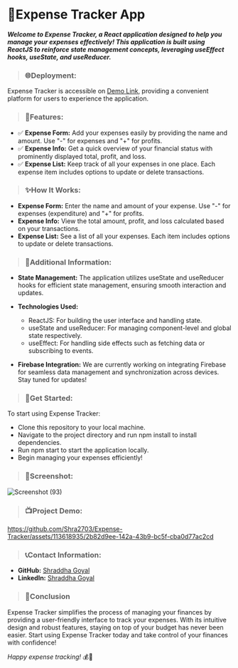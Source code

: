 # 💸Expense Tracker App 
***Welcome to Expense Tracker, a React application designed to help you manage your expenses effectively! This application is built using ReactJS to reinforce state management concepts, leveraging useEffect hooks, useState, and useReducer.***

> ### 🌐Deployment:
Expense Tracker is accessible on [Demo Link](https://expense-tracker-reactappp.netlify.app/), providing a convenient platform for users to experience the application.


> ### 🚀Features:

- ✅ **Expense Form:** Add your expenses easily by providing the name and amount. Use "-" for expenses and "+" for profits.
- ✅ **Expense Info:** Get a quick overview of your financial status with prominently displayed total, profit, and loss.
- ✅ **Expense List:** Keep track of all your expenses in one place. Each expense item includes options to update or delete transactions.

> ### ✨How It Works:
- **Expense Form:** Enter the name and amount of your expense. Use "-" for expenses (expenditure) and "+" for profits.
- **Expense Info:** View the total amount, profit, and loss calculated based on your transactions.
- **Expense List:** See a list of all your expenses. Each item includes options to update or delete transactions.

> ### 📌Additional Information:
- **State Management:** The application utilizes useState and useReducer hooks for efficient state management, ensuring smooth interaction and updates.

- **Technologies Used:**
  - ReactJS: For building the user interface and handling state.
  - useState and useReducer: For managing component-level and global state respectively.
  - useEffect: For handling side effects such as fetching data or subscribing to events.

- **Firebase Integration:** We are currently working on integrating Firebase for seamless data management and synchronization across devices. Stay tuned for updates!

> ### 🚈Get Started:
To start using Expense Tracker:

- Clone this repository to your local machine.
- Navigate to the project directory and run npm install to install dependencies.
- Run npm start to start the application locally.
- Begin managing your expenses efficiently!

> ### 📱Screenshot:
![Screenshot (93)](https://github.com/Shra2703/Expense-Tracker/assets/113618935/45a9cc83-f49b-4b6b-9de4-4d3342c7bb5c)

> ### 📺Project Demo:
https://github.com/Shra2703/Expense-Tracker/assets/113618935/2b82d9ee-142a-43b9-bc5f-cba0d77ac2cd


> ### 📞Contact Information:
- **GitHub:** [Shraddha Goyal](https://github.com/Shra2703)
- **LinkedIn:** [Shraddha Goyal](https://www.linkedin.com/in/shraddha-goyall/)

> ### 📔Conclusion
Expense Tracker simplifies the process of managing your finances by providing a user-friendly interface to track your expenses. With its intuitive design and robust features, staying on top of your budget has never been easier. Start using Expense Tracker today and take control of your finances with confidence!


*Happy expense tracking!* 💰💼
